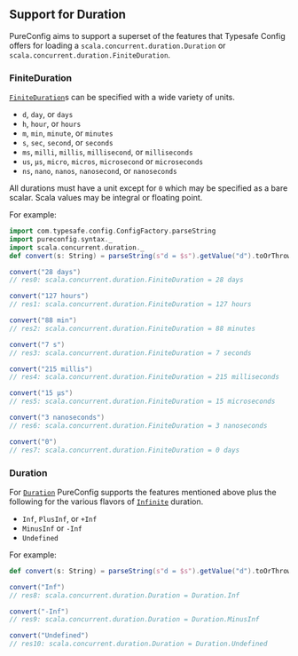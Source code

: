 ## Support for Duration

PureConfig aims to support a superset of the features that Typesafe Config offers for loading a `scala.concurrent.duration.Duration` or `scala.concurrent.duration.FiniteDuration`.

### FiniteDuration

[`FiniteDuration`](http://scala-lang.org/api/current/scala/concurrent/duration/FiniteDuration.html)s can be specified with a wide variety of units.

- `d`, `day`, or `days`
- `h`, `hour`, or `hours`
- `m`, `min`, `minute`, or `minutes`
- `s`, `sec`, `second`, or `seconds`
- `ms`, `milli`, `millis`, `millisecond`, or `milliseconds`
- `us`, `µs`, `micro`,  `micros`, `microsecond` or `microseconds`
- `ns`, `nano`, `nanos`, `nanosecond`, or `nanoseconds`

All durations must have a unit except for `0` which may be specified as a bare scalar. Scala values may be integral or floating point.

For example:
 
```scala
import com.typesafe.config.ConfigFactory.parseString
import pureconfig.syntax._
import scala.concurrent.duration._
def convert(s: String) = parseString(s"d = $s").getValue("d").toOrThrow[FiniteDuration]
```
```scala
convert("28 days")
// res0: scala.concurrent.duration.FiniteDuration = 28 days

convert("127 hours")
// res1: scala.concurrent.duration.FiniteDuration = 127 hours

convert("88 min")
// res2: scala.concurrent.duration.FiniteDuration = 88 minutes

convert("7 s")
// res3: scala.concurrent.duration.FiniteDuration = 7 seconds

convert("215 millis")
// res4: scala.concurrent.duration.FiniteDuration = 215 milliseconds

convert("15 µs")
// res5: scala.concurrent.duration.FiniteDuration = 15 microseconds

convert("3 nanoseconds")
// res6: scala.concurrent.duration.FiniteDuration = 3 nanoseconds

convert("0")
// res7: scala.concurrent.duration.FiniteDuration = 0 days
```

### Duration

For [`Duration`](http://scala-lang.org/api/current/scala/concurrent/duration/Duration.html) PureConfig supports the features mentioned above plus the following for the various flavors of [`Infinite`](http://scala-lang.org/api/current/scala/concurrent/duration/Duration$$Infinite.html) duration.

- `Inf`, `PlusInf`, or `+Inf`
- `MinusInf` or `-Inf`
- `Undefined`


For example:

```scala
def convert(s: String) = parseString(s"d = $s").getValue("d").toOrThrow[Duration]
```
```scala
convert("Inf")
// res8: scala.concurrent.duration.Duration = Duration.Inf

convert("-Inf")
// res9: scala.concurrent.duration.Duration = Duration.MinusInf

convert("Undefined")
// res10: scala.concurrent.duration.Duration = Duration.Undefined
```
